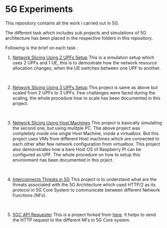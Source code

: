 # 5G Experiments

This repository contains all the work i carried out in 5G.

The different task which includes sub projects and simulations of 5G architecture has been placed in the respective folders in this repository.

Following is the brief on each task :

1. [Network Slicing Using 2 UPFs Setup]()
    This is a simulation setup which uses 2 UPFs and 1 UE, this is to demostrate how the network resource allocation changes, when the UE switches between one UPF to another.
<br>

2. [Network Slicing Using 3 UPFs Setup]()
    This project is same as above but scaled from 2 UPFs to 3 UPFs. Few challanges were faced during the scaling, the whole procedure how to scale has been documented in this project.
<br>

3. [Network Slicing Using Host Machines]()
    This project is basically simulating the second one, but using mulitple PC. The above project was completely inside one single Host Machine, inside a virtualbox. But this project uses VMs from different Host machines which are connected to each other after few network configuration from virtualbox. This project also demonstrates how a bare Host OS of Raspberry PI can be configured as UPF. The whole procedure on how to setup this environment has been documented in this prject.
<br>

4. [Interconnects Threats in 5G]()
    This project is to understand what are the threats associated with the 5G Architecture which used HTTP/2 as its protocol in 5G Core System to communicate between different Network Functions (NFs).
<br>

5. [5GC API Requester]()
    This is a project forked from [here](). It helps to send the HTTP request to the different NFs in 5G Core system.
